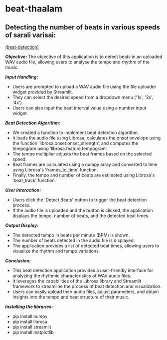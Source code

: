 # beat-thaalam

## Detecting the number of beats in various speeds of sarali varisai:
[(beat-detection)](https://github.com/sandyg6/beat-thaalam/blob/main/beat.py)

<b><i>Objective: </i></b>
    The objective of this application is to detect beats in an uploaded WAV audio file, allowing users to analyse the tempo and rhythm of the music.
  
<b><i>Input Handling: </i></b>
<ul>
    <li>Users are prompted to upload a WAV audio file using the file uploader widget provided by Streamlit.</li>
    <li>They can select the desired speed from a dropdown menu ('1x', '2x', '4x').</li>
    <li>Users can also input the beat interval value using a number input widget.</li>
</ul>
  
<b><i>Beat Detection Algorithm: </i></b>
<ul>
    <li>We created a function to implement beat detection algorithm.</li>
    <li>It loads the audio file using Librosa, calculates the onset envelope using the function ‘librosa.onset.onset_strength’, and computes the tempogram using ‘librosa.feature.tempogram’.</li>
   <li>The tempo multiplier adjusts the beat frames based on the selected speed.</li>
   <li>Beat frames are calculated using a numpy array and converted to time using Librosa's ‘frames_to_time’ function.</li>
   <li>Finally, the tempo and number of beats are estimated using Librosa's ‘beat_track’ function.</li>
    </ul>
  
<b><i>User Interaction: </i></b>
    <ul>
    <li>Users click the 'Detect Beats' button to trigger the beat detection process.</li>
    <li>If the audio file is uploaded and the button is clicked, the application displays the tempo, number of beats, and the detected beat times.</li>
    </ul>
  
<b><i>Output Display: </i></b>
<ul>
<li>The detected tempo in beats per minute (BPM) is shown.</li>
<li>The number of beats detected in the audio file is displayed.</li>
<li>The application provides a list of detected beat times, allowing users to visualize the rhythm and tempo variations.</li>
</ul>

<b><i>Conclusion: </i></b>
<ul>
    <li>This beat detection application provides a user-friendly interface for analyzing the rhythmic characteristics of WAV audio files.</li>
  <li>It leverages the capabilities of the Librosa library and Streamlit framework to streamline the process of beat detection and visualization.</li>
 <li>Users can easily upload their audio files, adjust parameters, and obtain insights into the tempo and beat structure of their music.</li>
</ul>

<b><i>Installing the libraries:</i></b>
<ul>
<li>pip install numpy</li>
<li>pip install librosa</li>
<li>pip install streamlit</li>
<li>pip install matplotlib</li>
</ul>
